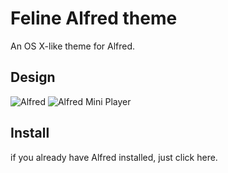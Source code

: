 # Feline Alfred theme

An OS X-like theme for Alfred.

## Design
![Alfred](https://raw.github.com/caiogondim/feline-alfred-theme/master/alfred.png)
![Alfred Mini Player](https://raw.github.com/caiogondim/feline-alfred-theme/master/alfread-mini-player.png)

## Install
if you already have Alfred installed, just click here.